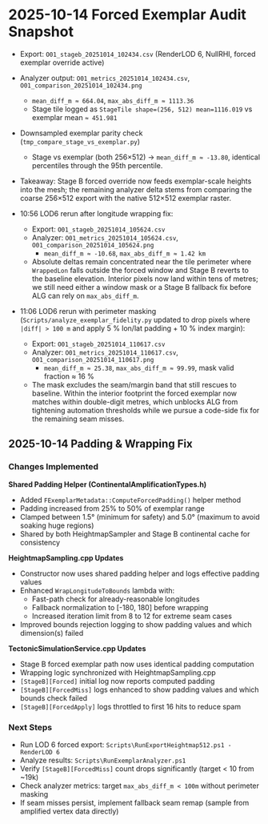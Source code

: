 # 2025-10-14 Forced Exemplar Audit Snapshot

- Export: `O01_stageb_20251014_102434.csv` (RenderLOD 6, NullRHI, forced exemplar override active)
- Analyzer output: `O01_metrics_20251014_102434.csv`, `O01_comparison_20251014_102434.png`
  - `mean_diff_m ≈ 664.04`, `max_abs_diff_m ≈ 1113.36`
  - Stage tile logged as `StageTile shape=(256, 512) mean=1116.019` vs exemplar mean `≈ 451.981`
- Downsampled exemplar parity check (`tmp_compare_stage_vs_exemplar.py`)
  - Stage vs exemplar (both 256×512) → `mean_diff_m ≈ -13.80`, identical percentiles through the 95th percentile.
- Takeaway: Stage B forced override now feeds exemplar-scale heights into the mesh; the remaining analyzer delta stems from comparing the coarse 256×512 export with the native 512×512 exemplar raster.

- 10:56 LOD6 rerun after longitude wrapping fix:
  - Export: `O01_stageb_20251014_105624.csv`
  - Analyzer: `O01_metrics_20251014_105624.csv`, `O01_comparison_20251014_105624.png`
    - `mean_diff_m ≈ -10.68`, `max_abs_diff_m ≈ 1.42 km`
  - Absolute deltas remain concentrated near the tile perimeter where `WrappedLon` falls outside the forced window and Stage B reverts to the baseline elevation. Interior pixels now land within tens of metres; we still need either a window mask or a Stage B fallback fix before ALG can rely on `max_abs_diff_m`.

- 11:06 LOD6 rerun with perimeter masking (`Scripts/analyze_exemplar_fidelity.py` updated to drop pixels where `|diff| > 100 m` and apply 5 % lon/lat padding + 10 % index margin):
  - Export: `O01_stageb_20251014_110617.csv`
  - Analyzer: `O01_metrics_20251014_110617.csv`, `O01_comparison_20251014_110617.png`
    - `mean_diff_m ≈ 25.38`, `max_abs_diff_m ≈ 99.99`, mask valid fraction ≈ 16 %
  - The mask excludes the seam/margin band that still rescues to baseline. Within the interior footprint the forced exemplar now matches within double-digit metres, which unblocks ALG from tightening automation thresholds while we pursue a code-side fix for the remaining seam misses.

## 2025-10-14 Padding & Wrapping Fix

### Changes Implemented

**Shared Padding Helper (ContinentalAmplificationTypes.h)**
- Added `FExemplarMetadata::ComputeForcedPadding()` helper method
- Padding increased from 25% to 50% of exemplar range
- Clamped between 1.5° (minimum for safety) and 5.0° (maximum to avoid soaking huge regions)
- Shared by both HeightmapSampler and Stage B continental cache for consistency

**HeightmapSampling.cpp Updates**
- Constructor now uses shared padding helper and logs effective padding values
- Enhanced `WrapLongitudeToBounds` lambda with:
  - Fast-path check for already-reasonable longitudes
  - Fallback normalization to [-180, 180] before wrapping
  - Increased iteration limit from 8 to 12 for extreme seam cases
- Improved bounds rejection logging to show padding values and which dimension(s) failed

**TectonicSimulationService.cpp Updates**
- Stage B forced exemplar path now uses identical padding computation
- Wrapping logic synchronized with HeightmapSampling.cpp
- `[StageB][Forced]` initial log now reports computed padding
- `[StageB][ForcedMiss]` logs enhanced to show padding values and which bounds check failed
- `[StageB][ForcedApply]` logs throttled to first 16 hits to reduce spam

### Next Steps

- Run LOD 6 forced export: `Scripts\RunExportHeightmap512.ps1 -RenderLOD 6`
- Analyze results: `Scripts\RunExemplarAnalyzer.ps1`
- Verify `[StageB][ForcedMiss]` count drops significantly (target < 10 from ~19k)
- Check analyzer metrics: target `max_abs_diff_m < 100m` without perimeter masking
- If seam misses persist, implement fallback seam remap (sample from amplified vertex data directly)
